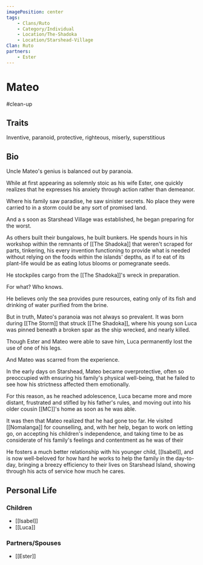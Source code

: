 ```yaml
---
imagePosition: center
tags:
    - Clans/Ruto
    - Category/Individual
    - Location/The-Shadoka
    - Location/Starshead-Village
Clan: Ruto
partners:
    - Ester
---
```


# Mateo

#clean-up

## Traits

<span class='traits chip-list'>Inventive, paranoid, protective, righteous, miserly, superstitious</span>

## Bio

Uncle Mateo's genius is balanced out by paranoia.

While at first appearing as solemnly stoic as his wife Ester, one quickly realizes that he expresses his anxiety through action rather than demeanor.

Where his family saw paradise, he saw sinister secrets. No place they were carried to in a storm could be any sort of promised land.

And a s soon as Starshead Village was established, he began preparing for the worst.

As others built their bungalows, he built bunkers. He spends hours in his workshop within the remnants of [[The Shadoka]] that weren't scraped for parts, tinkering, his every invention functioning to provide what is needed without relying on the foods within the islands' depths, as if to eat of its plant-life would be as eating lotus blooms or pomegranate seeds.

He stockpiles cargo from the [[The Shadoka]]'s wreck in preparation.

For what? Who knows.

He believes only the sea provides pure resources, eating only of its fish and drinking of water purified from the brine.

But in truth, Mateo's paranoia was not always so prevalent.
It was born during [[The Storm]] that struck [[The Shadoka]], where his young son Luca was pinned beneath a broken spar as the ship wrecked, and nearly killed.

Though Ester and Mateo were able to save him, Luca permanently lost the use of one of his legs.

And Mateo was scarred from the experience.

In the early days on Starshead, Mateo became overprotective, often so preoccupied with ensuring his family's physical well-being, that he failed to see how his strictness affected them emotionally.

For this reason, as he reached adolescence, Luca became more and more distant, frustrated and stifled by his father's rules, and moving out into his older cousin [[MC]]'s home as soon as he was able.

It was then that Mateo realized that he had gone too far. He visited [[Nomalanga]] for counselling, and, with her help, began to work on letting go, on accepting his children's independence, and taking time to be as considerate of his family's feelings and contentment as he was of their

He fosters a much better relationship with his younger child, [[Isabel]], and is now well-beloved for how hard he works to help the family in the day-to-day, bringing a breezy efficiency to their lives on Starshead Island, showing through his acts of service how much he cares.

## Personal Life

### Children

-   [[Isabel]]
-   [[Luca]]

### Partners/Spouses

-   [[Ester]]
